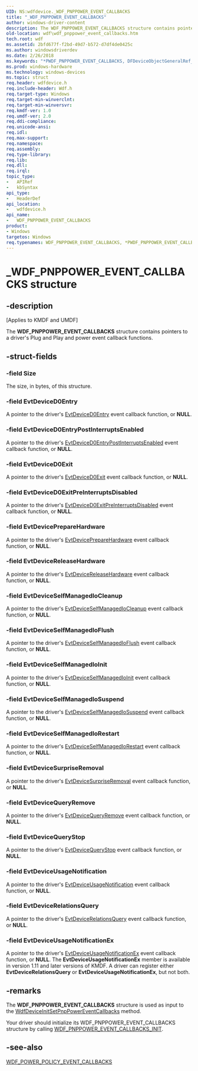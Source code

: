 ```yaml
---
UID: NS:wdfdevice._WDF_PNPPOWER_EVENT_CALLBACKS
title: "_WDF_PNPPOWER_EVENT_CALLBACKS"
author: windows-driver-content
description: The WDF_PNPPOWER_EVENT_CALLBACKS structure contains pointers to a driver's Plug and Play and power event callback functions.
old-location: wdf\wdf_pnppower_event_callbacks.htm
tech.root: wdf
ms.assetid: 2bfd677f-f2bd-49d7-b572-d7df4de0425c
ms.author: windowsdriverdev
ms.date: 2/26/2018
ms.keywords: "*PWDF_PNPPOWER_EVENT_CALLBACKS, DFDeviceObjectGeneralRef_a4b53707-d968-45a7-a5e8-284e9f34f866.xml, PWDF_PNPPOWER_EVENT_CALLBACKS, PWDF_PNPPOWER_EVENT_CALLBACKS structure pointer, WDF_PNPPOWER_EVENT_CALLBACKS, WDF_PNPPOWER_EVENT_CALLBACKS structure, _WDF_PNPPOWER_EVENT_CALLBACKS, kmdf.wdf_pnppower_event_callbacks, wdf.wdf_pnppower_event_callbacks, wdfdevice/PWDF_PNPPOWER_EVENT_CALLBACKS, wdfdevice/WDF_PNPPOWER_EVENT_CALLBACKS"
ms.prod: windows-hardware
ms.technology: windows-devices
ms.topic: struct
req.header: wdfdevice.h
req.include-header: Wdf.h
req.target-type: Windows
req.target-min-winverclnt: 
req.target-min-winversvr: 
req.kmdf-ver: 1.0
req.umdf-ver: 2.0
req.ddi-compliance: 
req.unicode-ansi: 
req.idl: 
req.max-support: 
req.namespace: 
req.assembly: 
req.type-library: 
req.lib: 
req.dll: 
req.irql: 
topic_type:
-	APIRef
-	kbSyntax
api_type:
-	HeaderDef
api_location:
-	wdfdevice.h
api_name:
-	WDF_PNPPOWER_EVENT_CALLBACKS
product:
- Windows
targetos: Windows
req.typenames: WDF_PNPPOWER_EVENT_CALLBACKS, *PWDF_PNPPOWER_EVENT_CALLBACKS
---
```


# _WDF_PNPPOWER_EVENT_CALLBACKS structure


## -description


<p class="CCE_Message">[Applies to KMDF and UMDF]

The <b>WDF_PNPPOWER_EVENT_CALLBACKS</b> structure contains pointers to a driver's Plug and Play and power event callback functions. 


## -struct-fields




### -field Size

The size, in bytes, of this structure.


### -field EvtDeviceD0Entry

A pointer to the driver's <a href="https://msdn.microsoft.com/0cfabb0f-2d5e-4445-8683-d2916de5b549">EvtDeviceD0Entry</a> event callback function, or <b>NULL</b>.


### -field EvtDeviceD0EntryPostInterruptsEnabled

A pointer to the driver's <a href="https://msdn.microsoft.com/38d74ce1-9d9d-4da5-a2b3-579048850b28">EvtDeviceD0EntryPostInterruptsEnabled</a> event callback function, or <b>NULL</b>.


### -field EvtDeviceD0Exit

A pointer to the driver's <a href="https://msdn.microsoft.com/bc3af732-f9ab-43a4-bc6f-7fa0b4c05a66">EvtDeviceD0Exit</a> event callback function, or <b>NULL</b>.


### -field EvtDeviceD0ExitPreInterruptsDisabled

A pointer to the driver's <a href="https://msdn.microsoft.com/8f57c3b3-2dcf-44a3-a3c2-c9585bdfa253">EvtDeviceD0ExitPreInterruptsDisabled</a> event callback function, or <b>NULL</b>.


### -field EvtDevicePrepareHardware

A pointer to the driver's <a href="https://msdn.microsoft.com/a3d4a983-8a75-44be-bd72-8673d89f9f87">EvtDevicePrepareHardware</a> event callback function, or <b>NULL</b>.


### -field EvtDeviceReleaseHardware

A pointer to the driver's <a href="https://msdn.microsoft.com/b4c17e57-688c-4c76-892c-5c8abbf83f20">EvtDeviceReleaseHardware</a> event callback function, or <b>NULL</b>.


### -field EvtDeviceSelfManagedIoCleanup

A pointer to the driver's <a href="https://msdn.microsoft.com/639ff3fd-ce38-417e-8fc4-a03ad259a5c8">EvtDeviceSelfManagedIoCleanup</a> event callback function, or <b>NULL</b>.


### -field EvtDeviceSelfManagedIoFlush

A pointer to the driver's <a href="https://msdn.microsoft.com/ad4ace83-c6c1-4b5f-b998-f46f3e721165">EvtDeviceSelfManagedIoFlush</a> event callback function, or <b>NULL</b>.


### -field EvtDeviceSelfManagedIoInit

A pointer to the driver's <a href="https://msdn.microsoft.com/9dbc66db-ea94-4e6a-9618-00999a9dd641">EvtDeviceSelfManagedIoInit</a> event callback function, or <b>NULL</b>.


### -field EvtDeviceSelfManagedIoSuspend

A pointer to the driver's <a href="https://msdn.microsoft.com/85a569ea-eb14-4453-9591-fc44afbd3a59">EvtDeviceSelfManagedIoSuspend</a> event callback function, or <b>NULL</b>.


### -field EvtDeviceSelfManagedIoRestart

A pointer to the driver's <a href="https://msdn.microsoft.com/13d7fbc6-6f93-4ef9-abd4-f2adc4e8e23a">EvtDeviceSelfManagedIoRestart</a> event callback function, or <b>NULL</b>.


### -field EvtDeviceSurpriseRemoval

A pointer to the driver's <a href="https://msdn.microsoft.com/0fa0eb7e-7fbb-4838-b1d7-ef5a9d5024d4">EvtDeviceSurpriseRemoval</a> event callback function, or <b>NULL</b>.


### -field EvtDeviceQueryRemove

A pointer to the driver's <a href="https://msdn.microsoft.com/59e6a8bc-e2f9-4d26-92b0-8f8944e1aa88">EvtDeviceQueryRemove</a> event callback function, or <b>NULL</b>.


### -field EvtDeviceQueryStop

A pointer to the driver's <a href="https://msdn.microsoft.com/4f2ed29a-fed0-4286-81db-7a4c8a15a7dd">EvtDeviceQueryStop</a> event callback function, or <b>NULL</b>.


### -field EvtDeviceUsageNotification

A pointer to the driver's <a href="https://msdn.microsoft.com/b6b7dd80-fd91-4194-8288-4d703983a798">EvtDeviceUsageNotification</a> event callback function, or <b>NULL</b>.


### -field EvtDeviceRelationsQuery

A pointer to the driver's <a href="https://msdn.microsoft.com/3a156696-1dd5-4383-a0cc-8d07ec92bdbf">EvtDeviceRelationsQuery</a> event callback function, or <b>NULL</b>.


### -field EvtDeviceUsageNotificationEx

A pointer to the driver's <a href="https://msdn.microsoft.com/A5C3E247-4883-4BFE-B36A-45AA989F36C9">EvtDeviceUsageNotificationEx</a> event callback function, or <b>NULL</b>. The <b>EvtDeviceUsageNotificationEx</b> member is available in version 1.11 and later versions of KMDF.
A driver can register either <b>EvtDeviceRelationsQuery</b> or <b>EvtDeviceUsageNotificationEx</b>, but not both.


## -remarks



The <b>WDF_PNPPOWER_EVENT_CALLBACKS</b> structure is used as input to the <a href="https://msdn.microsoft.com/library/windows/hardware/ff546135">WdfDeviceInitSetPnpPowerEventCallbacks</a> method.

Your driver should initialize its WDF_PNPPOWER_EVENT_CALLBACKS structure by calling <a href="https://msdn.microsoft.com/library/windows/hardware/ff552418">WDF_PNPPOWER_EVENT_CALLBACKS_INIT</a>.




## -see-also




<a href="https://msdn.microsoft.com/library/windows/hardware/ff552424">WDF_POWER_POLICY_EVENT_CALLBACKS</a>
 

 

